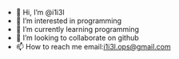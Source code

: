 - 👋 Hi, I’m @i1i3l
- 👀 I’m interested in programming 
- 🌱 I’m currently learning programming 
- 💞️ I’m looking to collaborate on github
- 📫 How to reach me email:i1i3l.ops@gmail.com

<!---
i1i3l/i1i3l is a ✨ special ✨ repository because its `README.md` (this file) appears on your GitHub profile.
You can click the Preview link to take a look at your changes.
--->
